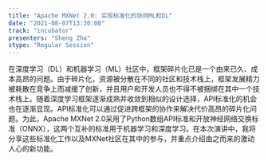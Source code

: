 ```yaml
---
title: "Apache MXNet 2.0: 实现标准化的协同ML和DL"
date: "2021-08-07T13:30:00" 
track: "incubator"
presenters: "Sheng Zha"
stype: "Regular Session"
---
```

在深度学习（DL）和机器学习（ML）社区中，框架碎片化已是一个由来已久、成本高昂的问题。由于碎片化，资源被分散在不同的社区和技术栈上，框架发展精力被耗散在竞争上而减缓了创新，并且用户和开发人员也不得不被捆绑在其中一个技术栈上。随着深度学习框架逐渐成熟并收敛到相似的设计选择，API标准化的机会也在逐渐显现。API标准化可以通过促进跨框架的协作来解决代价高昂的碎片化问题。为此，Apache
MXNet 2.0采用了Python数组API标准和开放神经网络交换标准（ONNX），这两个互补的标准用于机器学习和深度学习。在本次演讲中，我将分享这些标准化工作以及MXNet社区在其中的参与，并重点介绍由之而来的激动人心的新功能。